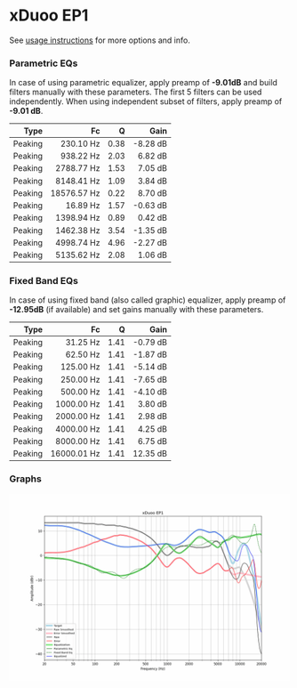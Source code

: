 # xDuoo EP1
See [usage instructions](https://github.com/jaakkopasanen/AutoEq#usage) for more options and info.

### Parametric EQs
In case of using parametric equalizer, apply preamp of **-9.01dB** and build filters manually
with these parameters. The first 5 filters can be used independently.
When using independent subset of filters, apply preamp of **-9.01 dB**.

| Type    | Fc          |    Q | Gain     |
|--------:|------------:|-----:|---------:|
| Peaking | 230.10 Hz   | 0.38 | -8.28 dB |
| Peaking | 938.22 Hz   | 2.03 | 6.82 dB  |
| Peaking | 2788.77 Hz  | 1.53 | 7.05 dB  |
| Peaking | 8148.41 Hz  | 1.09 | 3.84 dB  |
| Peaking | 18576.57 Hz | 0.22 | 8.70 dB  |
| Peaking | 16.89 Hz    | 1.57 | -0.63 dB |
| Peaking | 1398.94 Hz  | 0.89 | 0.42 dB  |
| Peaking | 1462.38 Hz  | 3.54 | -1.35 dB |
| Peaking | 4998.74 Hz  | 4.96 | -2.27 dB |
| Peaking | 5135.62 Hz  | 2.08 | 1.06 dB  |

### Fixed Band EQs
In case of using fixed band (also called graphic) equalizer, apply preamp of **-12.95dB**
(if available) and set gains manually with these parameters.

| Type    | Fc          |    Q | Gain     |
|--------:|------------:|-----:|---------:|
| Peaking | 31.25 Hz    | 1.41 | -0.79 dB |
| Peaking | 62.50 Hz    | 1.41 | -1.87 dB |
| Peaking | 125.00 Hz   | 1.41 | -5.14 dB |
| Peaking | 250.00 Hz   | 1.41 | -7.65 dB |
| Peaking | 500.00 Hz   | 1.41 | -4.10 dB |
| Peaking | 1000.00 Hz  | 1.41 | 3.80 dB  |
| Peaking | 2000.00 Hz  | 1.41 | 2.98 dB  |
| Peaking | 4000.00 Hz  | 1.41 | 4.25 dB  |
| Peaking | 8000.00 Hz  | 1.41 | 6.75 dB  |
| Peaking | 16000.01 Hz | 1.41 | 12.35 dB |

### Graphs
![](./xDuoo%20EP1.png)